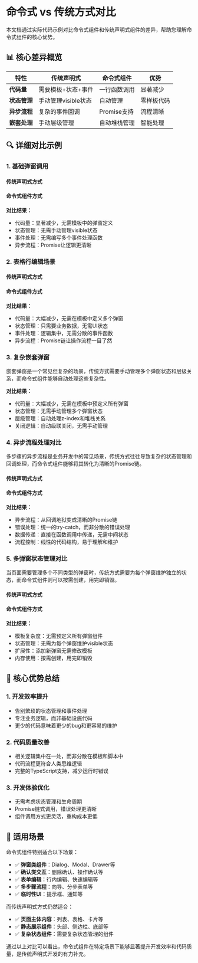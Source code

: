 # 命令式 vs 传统方式对比

本文档通过实际代码示例对比命令式组件和传统声明式组件的差异，帮助您理解命令式组件的核心优势。

## 📊 核心差异概览

| 特性         | 传统声明式          | 命令式组件   | 优势       |
| ------------ | ------------------- | ------------ | ---------- |
| **代码量**   | 需要模板+状态+事件  | 一行函数调用 | 显著减少   |
| **状态管理** | 手动管理visible状态 | 自动管理     | 零样板代码 |
| **异步流程** | 复杂的事件回调      | Promise支持  | 流程清晰   |
| **嵌套处理** | 手动层级管理        | 自动堆栈管理 | 智能处理   |

## 🔍 详细对比示例

### 1. 基础弹窗调用

#### 传统声明式方式

<demo vue="../components/comparison-traditional-basic.vue"></demo>

#### 命令式组件方式

<demo vue="../components/comparison-command-basic.vue"></demo>

**对比结果：**

- 代码量：显著减少，无需模板中的弹窗定义
- 状态管理：无需手动管理visible状态
- 事件处理：无需编写多个事件处理函数
- 异步流程：Promise让逻辑更清晰

### 2. 表格行编辑场景

#### 传统声明式方式

<demo vue="../components/comparison-traditional-table.vue"></demo>

#### 命令式组件方式

<demo vue="../components/comparison-command-table.vue"></demo>

**对比结果：**

- 代码量：大幅减少，无需在模板中定义多个弹窗
- 状态管理：只需要业务数据，无需UI状态
- 事件处理：逻辑集中，无需分散的事件函数
- 异步流程：Promise链让操作流程一目了然

### 3. 复杂嵌套弹窗

嵌套弹窗是一个常见但复杂的场景，传统方式需要手动管理多个弹窗状态和层级关系，而命令式组件能够自动处理这些复杂性。

<demo vue="../components/nested.vue"></demo>

**对比结果：**

- 代码量：大幅减少，无需在模板中预定义所有弹窗
- 状态管理：无需手动管理多个弹窗状态
- 层级管理：自动处理z-index和堆栈关系
- 关闭逻辑：自动级联关闭，无需手动管理

### 4. 异步流程处理对比

多步骤的异步流程是业务开发中的常见场景，传统方式往往导致复杂的状态管理和回调处理，而命令式组件能够将其转化为清晰的Promise链。

#### 传统声明式方式

<demo vue="../components/comparison-traditional-workflow.vue"></demo>

#### 命令式组件方式

<demo vue="../components/comparison-command-workflow.vue"></demo>

**对比结果：**

- 异步流程：从回调地狱变成清晰的Promise链
- 错误处理：统一的try-catch，而非分散的错误处理
- 数据传递：直接在函数调用中传递，无需中间状态
- 流程控制：线性的代码结构，易于理解和维护

### 5. 多弹窗状态管理对比

当页面需要管理多个不同类型的弹窗时，传统方式需要为每个弹窗维护独立的状态，而命令式组件则可以按需创建，用完即销毁。

#### 传统声明式方式

<demo vue="../components/comparison-traditional-multiple.vue"></demo>

#### 命令式组件方式

<demo vue="../components/comparison-command-multiple.vue"></demo>

**对比结果：**

- 模板复杂度：无需预定义所有弹窗组件
- 状态管理：无需为每个弹窗维护visible状态
- 扩展性：添加新弹窗无需修改模板
- 内存使用：按需创建，用完即销毁

## 🎯 核心优势总结

### 1. **开发效率提升**

- 告别繁琐的状态管理和事件处理
- 专注业务逻辑，而非基础设施代码
- 更少的代码意味着更少的bug和更容易的维护

### 2. **代码质量改善**

- 相关逻辑集中在一处，而非分散在模板和脚本中
- 代码流程更符合人类思维逻辑
- 完整的TypeScript支持，减少运行时错误

### 3. **开发体验优化**

- 无需考虑状态管理和生命周期
- Promise链式调用，错误处理更清晰
- 组件调用方式更灵活，重构成本更低

## 🚀 适用场景

命令式组件特别适合以下场景：

- ✅ **弹窗类组件**：Dialog、Modal、Drawer等
- ✅ **确认类交互**：删除确认、操作确认等
- ✅ **表单编辑**：行内编辑、快速编辑等
- ✅ **多步骤流程**：向导、分步表单等
- ✅ **临时性UI**：提示框、通知等

而传统声明式方式仍然适合：

- ✅ **页面主体内容**：列表、表格、卡片等
- ✅ **静态展示组件**：头部、侧边栏、底部等
- ✅ **复杂状态组件**：需要复杂状态管理的组件

通过以上对比可以看出，命令式组件在特定场景下能够显著提升开发效率和代码质量，是传统声明式开发的有力补充。
